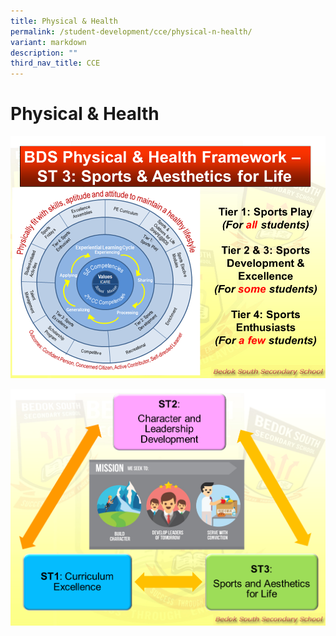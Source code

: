 ```yaml
---
title: Physical & Health
permalink: /student-development/cce/physical-n-health/
variant: markdown
description: ""
third_nav_title: CCE
---
```

Physical & Health
=================

![Physical & Health](/images/BDS%20Physical%20and%20Health%20Framework%20ST3_2.png)

![Physical & Health](/images/BDS%20STRATEGIC%20THRUST%203.png)